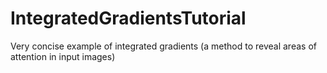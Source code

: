# IntegratedGradientsTutorial
Very concise example of integrated gradients (a method to reveal areas of attention in input images) 
